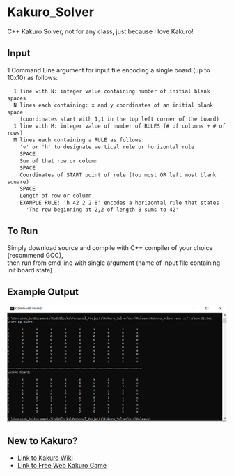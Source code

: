 # Kakuro_Solver
C++ Kakuro Solver, not for any class, just because I love Kakuro!

## Input
1 Command Line argument for input file encoding a single board (up to 10x10) as follows: 
``` 
  1 line with N: integer value containing number of initial blank spaces  
  N lines each containing: x and y coordinates of an initial blank space  
    (coordinates start with 1,1 in the top left corner of the board)  
  1 line with M: integer value of number of RULES (# of columns + # of rows)  
  M lines each containing a RULE as follows:  
    'v' or 'h' to designate vertical rule or horizontal rule    
    SPACE  
    Sum of that row or column  
    SPACE   
    Coordinates of START point of rule (top most OR left most blank square)   
    SPACE   
    Length of row or column   
    EXAMPLE RULE: 'h 42 2 2 8' encodes a horizontal rule that states   
      'The row beginning at 2,2 of length 8 sums to 42'   
```
## To Run
Simply download source and compile with C++ compiler of your choice (recommend GCC),  
then run from cmd line with single argument (name of input file containing init board state)

## Example Output
![Output](https://github.com/One2Remember/Kakuro_Solver/blob/master/Example_Output.PNG)

## New to Kakuro?
* [Link to Kakuro Wiki](https://en.wikipedia.org/wiki/Kakuro)
* [Link to Free Web Kakuro Game](https://www.kakuroconquest.com/)
